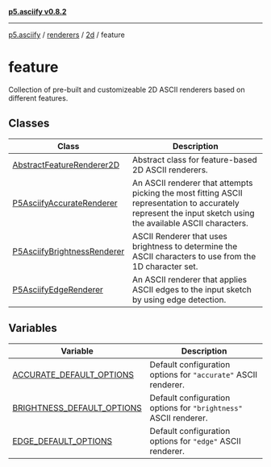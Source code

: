 [**p5.asciify v0.8.2**](../../../../../../README.md)

***

[p5.asciify](../../../../../../README.md) / [renderers](../../../../README.md) / [2d](../../README.md) / feature

# feature

Collection of pre-built and customizeable 2D ASCII renderers based on different features.

## Classes

| Class | Description |
| ------ | ------ |
| [AbstractFeatureRenderer2D](classes/AbstractFeatureRenderer2D.md) | Abstract class for feature-based 2D ASCII renderers. |
| [P5AsciifyAccurateRenderer](classes/P5AsciifyAccurateRenderer.md) | An ASCII renderer that attempts picking the most fitting ASCII representation to accurately represent the input sketch using the available ASCII characters. |
| [P5AsciifyBrightnessRenderer](classes/P5AsciifyBrightnessRenderer.md) | ASCII Renderer that uses brightness to determine the ASCII characters to use from the 1D character set. |
| [P5AsciifyEdgeRenderer](classes/P5AsciifyEdgeRenderer.md) | An ASCII renderer that applies ASCII edges to the input sketch by using edge detection. |

## Variables

| Variable | Description |
| ------ | ------ |
| [ACCURATE\_DEFAULT\_OPTIONS](variables/ACCURATE_DEFAULT_OPTIONS.md) | Default configuration options for `"accurate"` ASCII renderer. |
| [BRIGHTNESS\_DEFAULT\_OPTIONS](variables/BRIGHTNESS_DEFAULT_OPTIONS.md) | Default configuration options for `"brightness"` ASCII renderer. |
| [EDGE\_DEFAULT\_OPTIONS](variables/EDGE_DEFAULT_OPTIONS.md) | Default configuration options for `"edge"` ASCII renderer. |

